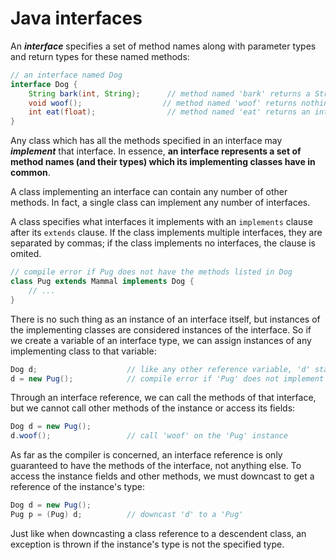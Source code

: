 # Java interfaces

An ***interface*** specifies a set of method names along with parameter types and return types for these named methods:

```java
// an interface named Dog
interface Dog {
    String bark(int, String);      // method named 'bark' returns a String and takes an int and a String
    void woof();                  // method named 'woof' returns nothing and takes nothing
    int eat(float);                // method named 'eat' returns an int and takes a float
}
```

Any class which has all the methods specified in an interface may ***implement*** that interface. In essence, **an interface represents a set of method names (and their types) which its implementing classes have in common**.

A class implementing an interface can contain any number of other methods. In fact, a single class can implement any number of interfaces.

A class specifies what interfaces it implements with an `implements` clause after its `extends` clause. If the class implements multiple interfaces, they are separated by commas; if the class implements no interfaces, the clause is omited.

```java
// compile error if Pug does not have the methods listed in Dog
class Pug extends Mammal implements Dog {
    // ... 
}
```

There is no such thing as an instance of an interface itself, but instances of the implementing classes are considered instances of the interface. So if we create a variable of an interface type, we can assign instances of any implementing class to that variable:

```java
Dog d;                    // like any other reference variable, 'd' starts out null
d = new Pug();            // compile error if 'Pug' does not implement 'Dog'
```

Through an interface reference, we can call the methods of that interface, but we cannot call other methods of the instance or access its fields:

```java
Dog d = new Pug();
d.woof();                 // call 'woof' on the 'Pug' instance
```

As far as the compiler is concerned, an interface reference is only guaranteed to have the methods of the interface, not anything else. To access the instance fields and other methods, we must downcast to get a reference of the instance's type:

```java
Dog d = new Pug();
Pug p = (Pug) d;          // downcast 'd' to a 'Pug' 
```

Just like when downcasting a class reference to a descendent class, an exception is thrown if the instance's type is not the specified type.